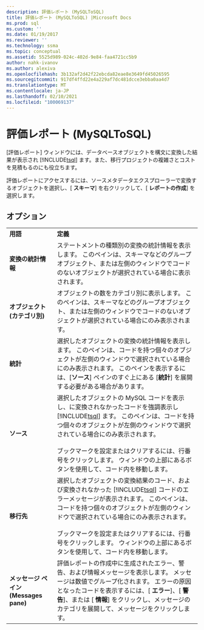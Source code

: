 ```yaml
---
description: 評価レポート (MySQLToSQL)
title: 評価レポート (MySQLToSQL) |Microsoft Docs
ms.prod: sql
ms.custom: ''
ms.date: 01/19/2017
ms.reviewer: ''
ms.technology: ssma
ms.topic: conceptual
ms.assetid: 5525d989-024c-402d-9e84-faa4721cc5b9
author: nahk-ivanov
ms.author: alexiva
ms.openlocfilehash: 3b132af2d42f22ebcda82eae8e3649fd45026595
ms.sourcegitcommit: 917df4ffd22e4a229af7dc481dcce3ebba0aa4d7
ms.translationtype: MT
ms.contentlocale: ja-JP
ms.lasthandoff: 02/10/2021
ms.locfileid: "100069137"
---
```

# <a name="assessment-report-mysqltosql"></a>評価レポート (MySQLToSQL)
[評価レポート] ウィンドウには、データベースオブジェクトを構文に変換した結果が表示され [!INCLUDE[tsql](../../includes/tsql-md.md)] ます。また、移行プロジェクトの複雑さとコストを見積もるのにも役立ちます。  
  
評価レポートにアクセスするには、ソースメタデータエクスプローラーで変換するオブジェクトを選択し、[ **スキーマ**] を右クリックして、[ **レポートの作成**] を選択します。  
  
## <a name="options"></a>オプション  
  
|||  
|-|-|  
|**用語**|**定義**|  
|**変換の統計情報**|ステートメントの種類別の変換の統計情報を表示します。 このペインは、スキーマなどのグループオブジェクト、または左側のウィンドウでコードのないオブジェクトが選択されている場合に表示されます。|  
|**オブジェクト (カテゴリ別)**|オブジェクトの数をカテゴリ別に表示します。 このペインは、スキーマなどのグループオブジェクト、または左側のウィンドウでコードのないオブジェクトが選択されている場合にのみ表示されます。|  
|**統計**|選択したオブジェクトの変換の統計情報を表示します。 このペインは、コードを持つ個々のオブジェクトが左側のウィンドウで選択されている場合にのみ表示されます。 このペインを表示するには、[**ソース**] ペインのすぐ上にある [**統計**] を展開する必要がある場合があります。|  
|**ソース**|選択したオブジェクトの MySQL コードを表示し、に変換されなかったコードを強調表示し [!INCLUDE[tsql](../../includes/tsql-md.md)] ます。 このペインは、コードを持つ個々のオブジェクトが左側のウィンドウで選択されている場合にのみ表示されます。<br /><br />ブックマークを設定またはクリアするには、行番号をクリックします。 ウィンドウの上部にあるボタンを使用して、コード内を移動します。|  
|**移行先**|選択したオブジェクトの変換結果のコード、および変換されなかった [!INCLUDE[tsql](../../includes/tsql-md.md)] コードのエラーメッセージが表示されます。 このペインは、コードを持つ個々のオブジェクトが左側のウィンドウで選択されている場合にのみ表示されます。<br /><br />ブックマークを設定またはクリアするには、行番号をクリックします。 ウィンドウの上部にあるボタンを使用して、コード内を移動します。|  
|**メッセージ ペイン (Messages pane)**|評価レポートの作成中に生成されたエラー、警告、および情報メッセージを表示します。 メッセージは数値でグループ化されます。 エラーの原因となったコードを表示するには、[ **エラー**]、[ **警告**]、または [ **情報**] をクリックし、メッセージのカテゴリを展開して、メッセージをクリックします。|  
  
